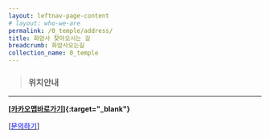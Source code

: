 ```yaml
---
layout: leftnav-page-content
# layout: who-we-are
permalink: /0_temple/address/
title: 화암사 찾아오시는 길
breadcrumb: 화암사오는길
collection_name: 0_temple
---
```


> ### **위치안내** 

---
**[[카카오맵바로가기]](http://kko.to/8Kb5LDXD0){:target="_blank"}**

<!-- * 카카오맵 - 지도퍼가기 -->
<!-- 1. 지도 노드 -->
<div id="daumRoughmapContainer1612933899579" class="root_daum_roughmap root_daum_roughmap_landing"></div>

<!--
	2. 설치 스크립트
	* 지도 퍼가기 서비스를 2개 이상 넣을 경우, 설치 스크립트는 하나만 삽입합니다.
-->
<script charset="UTF-8" class="daum_roughmap_loader_script" src="https://ssl.daumcdn.net/dmaps/map_js_init/roughmapLoader.js"></script>

<!-- 3. 실행 스크립트 -->
<script charset="UTF-8">
	new daum.roughmap.Lander({
		"timestamp" : "1612933899579",
		"key" : "24ez7",
		"mapWidth" : "640",
		"mapHeight" : "360"
	}).render();
</script>


[[<span style="color:blue">문의하기</span>] ](/1_0_templeNews/questions/)

<!-- ![image info](/images/contact-us.jpg) -->

<!-- h2 { background:url(/images/contact-us.jpg); } -->
